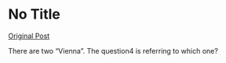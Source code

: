 # No Title

[Original Post](https://discourse.onlinedegree.iitm.ac.in/t/165959/218)

<p>There are two “Vienna”. The question4 is referring to which one?</p>